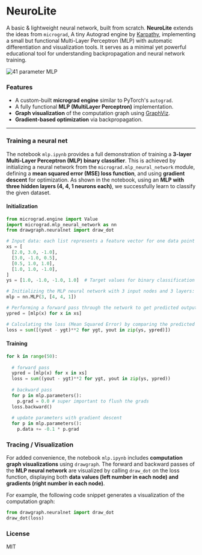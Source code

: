 # NeuroLite

A basic & lightweight neural network, built from scratch. **NeuroLite** extends the ideas from `micrograd`, A tiny Autograd engine by [Karpathy](https://github.com/karpathy),
implementing a small but functional Multi-Layer Perceptron (MLP) with automatic differentiation and visualization tools. It serves as a minimal yet powerful educational tool
for understanding backpropagation and neural network training.

![41 parameter MLP](mlp_neural_net.png)

### Features

- A custom-built **micrograd engine** similar to PyTorch's `autograd`.
- A fully functional **MLP (MultiLayer Perceptron)** implementation.
- **Graph visualization** of the computation graph using [GraphViz](https://graphviz.org/).
- **Gradient-based optimization** via backpropagation.

---

### Training a neural net

The notebook `mlp.ipynb` provides a full demonstration of training a **3-layer Multi-Layer Perceptron (MLP) binary classifier**.
This is achieved by initializing a neural network from the `micrograd.mlp_neural_network` module, defining a **mean squared error (MSE) loss function**, and using **gradient descent** for optimization.
As shown in the notebook, using an **MLP with three hidden layers (4, 4, 1 neurons each)**, we successfully learn to classify the given dataset.
#### Initialization
```python
from micrograd.engine import Value
import micrograd.mlp_neural_network as nn
from drawgraph.neuralnet import draw_dot 

# Input data: each list represents a feature vector for one data point
xs = [
  [2.0, 3.0, -1.0],
  [3.0, -1.0, 0.5],
  [0.5, 1.0, 1.0],
  [1.0, 1.0, -1.0],
]
ys = [1.0, -1.0, -1.0, 1.0]  # Target values for binary classification

# Initializing the MLP neural network with 3 input nodes and 3 layers: 4, 4, and 1 output node
mlp = nn.MLP(3, [4, 4, 1])

# Performing a forward pass through the network to get predicted outputs for each input
ypred = [mlp(x) for x in xs]

# Calculating the loss (Mean Squared Error) by comparing the predicted and target values
loss = sum([(yout - ygt)**2 for ygt, yout in zip(ys, ypred)]) 

```
#### Training
```python []
for k in range(50):
  
  # forward pass
  ypred = [mlp(x) for x in xs]
  loss = sum((yout - ygt)**2 for ygt, yout in zip(ys, ypred))
  
  # backward pass
  for p in mlp.parameters():
    p.grad = 0.0 # super important to flush the grads
  loss.backward()
  
  # update parameters with gradient descent
  for p in mlp.parameters():
    p.data += -0.1 * p.grad
```

### Tracing / Visualization  

For added convenience, the notebook `mlp.ipynb` includes **computation graph visualizations** using `drawgraph`. The forward and backward passes of the
**MLP neural network** are visualized by calling `draw_dot` on the loss function, displaying both **data values (left number in each node) and gradients
(right number in each node)**.  

For example, the following code snippet generates a visualization of the computation graph:  

```python
from drawgraph.neuralnet import draw_dot
draw_dot(loss)
```
### License

MIT
